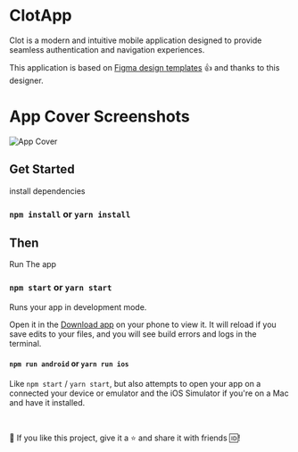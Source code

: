 # ClotApp
 Clot is a modern and intuitive mobile application designed to provide seamless authentication and navigation experiences. 

This application is based on [Figma design templates](https://www.figma.com/design/v8DmZMXl0tpLAIHNjBKTe5/Ecommerce-Mobile-App-(Community)?node-id=7-426&p=f&t=BQaxeeBBRkC6zGNn-0) :thumbsup: and thanks to this designer.

# App Cover Screenshots

![App Cover](./assets/images/Cover.png)

## Get Started

install dependencies 

### `npm install` or `yarn install`

## Then

Run The app

### `npm start` or `yarn start`

Runs your app in development mode.

Open it in the [Download app](https://expo.io) on your phone to view it. It will reload if you save edits to your files, and you will see build errors and logs in the terminal.

#### `npm run android` or `yarn run ios`

Like `npm start` / `yarn start`, but also attempts to open your app on a connected your device or emulator and the iOS Simulator if you're on a Mac and have it installed.

<br />

💙 If you like this project, give it a ⭐ and share it with friends :id:!
